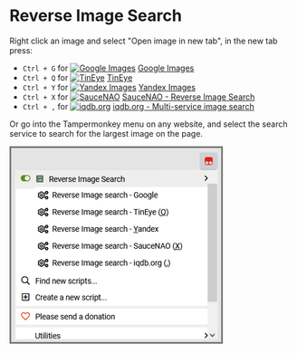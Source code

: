 Reverse Image Search
====================

Right click an image and select "Open image in new tab", in the new tab press:

*  `Ctrl + G` for [![Google Images](https://www.google.com/s2/favicons?sz=16&domain=google.com)](https://images.google.com/) [Google Images](https://images.google.com/)
*  `Ctrl + Q` for [![TinEye](https://www.google.com/s2/favicons?sz=16&domain=tineye.com)](https://tineye.com) [TinEye](https://tineye.com/)
*  `Ctrl + Y` for [![Yandex Images](https://www.google.com/s2/favicons?sz=16&domain=yandex.com)](https://yandex.com/images/) [Yandex Images](https://yandex.com/images/)
*  `Ctrl + X` for [![SauceNAO](https://www.google.com/s2/favicons?sz=16&domain=saucenao.com)](https://saucenao.com/) [SauceNAO - Reverse Image Search](https://saucenao.com/)
*  `Ctrl + ,` for [![iqdb.org](https://www.google.com/s2/favicons?sz=16&domain=iqdb.org)](https://iqdb.org/) [iqdb.org - Multi-service image search](https://iqdb.org/)

Or go into the Tampermonkey menu on any website, and select the search service to search for the largest image on the page.


![Screenshot](screenshot.png)